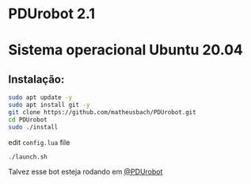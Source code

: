 # PDUrobot 2.1

# Sistema operacional Ubuntu 20.04

## Instalação:

```bash
sudo apt update -y
sudo apt install git -y
git clone https://github.com/matheusbach/PDUrobot.git
cd PDUrobot
sudo ./install
```

edit ```config.lua``` file

```./launch.sh```

Talvez esse bot esteja rodando em [@PDUrobot](https://t.me/PDUrobot)
